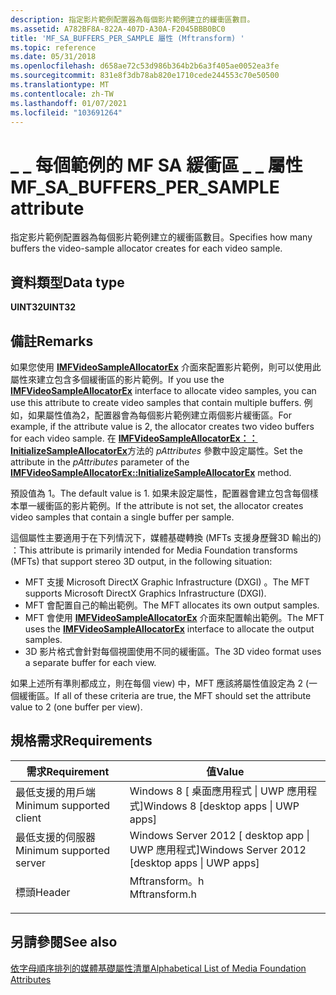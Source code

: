 ```yaml
---
description: 指定影片範例配置器為每個影片範例建立的緩衝區數目。
ms.assetid: A782BF8A-822A-407D-A30A-F2045BBB0BC0
title: 'MF_SA_BUFFERS_PER_SAMPLE 屬性 (Mftransform) '
ms.topic: reference
ms.date: 05/31/2018
ms.openlocfilehash: d658ae72c53d986b364b2b6a3f405ae0052ea3fe
ms.sourcegitcommit: 831e8f3db78ab820e1710cede244553c70e50500
ms.translationtype: MT
ms.contentlocale: zh-TW
ms.lasthandoff: 01/07/2021
ms.locfileid: "103691264"
---
```

# <a name="mf_sa_buffers_per_sample-attribute"></a><span data-ttu-id="23545-103">\_ \_ 每個範例的 MF SA 緩衝區 \_ \_ 屬性</span><span class="sxs-lookup"><span data-stu-id="23545-103">MF\_SA\_BUFFERS\_PER\_SAMPLE attribute</span></span>

<span data-ttu-id="23545-104">指定影片範例配置器為每個影片範例建立的緩衝區數目。</span><span class="sxs-lookup"><span data-stu-id="23545-104">Specifies how many buffers the video-sample allocator creates for each video sample.</span></span>

## <a name="data-type"></a><span data-ttu-id="23545-105">資料類型</span><span class="sxs-lookup"><span data-stu-id="23545-105">Data type</span></span>

<span data-ttu-id="23545-106">**UINT32**</span><span class="sxs-lookup"><span data-stu-id="23545-106">**UINT32**</span></span>

## <a name="remarks"></a><span data-ttu-id="23545-107">備註</span><span class="sxs-lookup"><span data-stu-id="23545-107">Remarks</span></span>

<span data-ttu-id="23545-108">如果您使用 [**IMFVideoSampleAllocatorEx**](/windows/desktop/api/mfidl/nn-mfidl-imfvideosampleallocatorex) 介面來配置影片範例，則可以使用此屬性來建立包含多個緩衝區的影片範例。</span><span class="sxs-lookup"><span data-stu-id="23545-108">If you use the [**IMFVideoSampleAllocatorEx**](/windows/desktop/api/mfidl/nn-mfidl-imfvideosampleallocatorex) interface to allocate video samples, you can use this attribute to create video samples that contain multiple buffers.</span></span> <span data-ttu-id="23545-109">例如，如果屬性值為2，配置器會為每個影片範例建立兩個影片緩衝區。</span><span class="sxs-lookup"><span data-stu-id="23545-109">For example, if the attribute value is 2, the allocator creates two video buffers for each video sample.</span></span> <span data-ttu-id="23545-110">在 [**IMFVideoSampleAllocatorEx：： InitializeSampleAllocatorEx**](/windows/desktop/api/mfidl/nf-mfidl-imfvideosampleallocatorex-initializesampleallocatorex)方法的 *pAttributes* 參數中設定屬性。</span><span class="sxs-lookup"><span data-stu-id="23545-110">Set the attribute in the *pAttributes* parameter of the [**IMFVideoSampleAllocatorEx::InitializeSampleAllocatorEx**](/windows/desktop/api/mfidl/nf-mfidl-imfvideosampleallocatorex-initializesampleallocatorex) method.</span></span>

<span data-ttu-id="23545-111">預設值為 1。</span><span class="sxs-lookup"><span data-stu-id="23545-111">The default value is 1.</span></span> <span data-ttu-id="23545-112">如果未設定屬性，配置器會建立包含每個樣本單一緩衝區的影片範例。</span><span class="sxs-lookup"><span data-stu-id="23545-112">If the attribute is not set, the allocator creates video samples that contain a single buffer per sample.</span></span>

<span data-ttu-id="23545-113">這個屬性主要適用于在下列情況下，媒體基礎轉換 (MFTs 支援身歷聲3D 輸出的) ：</span><span class="sxs-lookup"><span data-stu-id="23545-113">This attribute is primarily intended for Media Foundation transforms (MFTs) that support stereo 3D output, in the following situation:</span></span>

-   <span data-ttu-id="23545-114">MFT 支援 Microsoft DirectX Graphic Infrastructure (DXGI) 。</span><span class="sxs-lookup"><span data-stu-id="23545-114">The MFT supports Microsoft DirectX Graphics Infrastructure (DXGI).</span></span>
-   <span data-ttu-id="23545-115">MFT 會配置自己的輸出範例。</span><span class="sxs-lookup"><span data-stu-id="23545-115">The MFT allocates its own output samples.</span></span>
-   <span data-ttu-id="23545-116">MFT 會使用 [**IMFVideoSampleAllocatorEx**](/windows/desktop/api/mfidl/nn-mfidl-imfvideosampleallocatorex) 介面來配置輸出範例。</span><span class="sxs-lookup"><span data-stu-id="23545-116">The MFT uses the [**IMFVideoSampleAllocatorEx**](/windows/desktop/api/mfidl/nn-mfidl-imfvideosampleallocatorex) interface to allocate the output samples.</span></span>
-   <span data-ttu-id="23545-117">3D 影片格式會針對每個視圖使用不同的緩衝區。</span><span class="sxs-lookup"><span data-stu-id="23545-117">The 3D video format uses a separate buffer for each view.</span></span>

<span data-ttu-id="23545-118">如果上述所有準則都成立，則在每個 view) 中，MFT 應該將屬性值設定為 2 (一個緩衝區。</span><span class="sxs-lookup"><span data-stu-id="23545-118">If all of these criteria are true, the MFT should set the attribute value to 2 (one buffer per view).</span></span>

## <a name="requirements"></a><span data-ttu-id="23545-119">規格需求</span><span class="sxs-lookup"><span data-stu-id="23545-119">Requirements</span></span>



| <span data-ttu-id="23545-120">需求</span><span class="sxs-lookup"><span data-stu-id="23545-120">Requirement</span></span> | <span data-ttu-id="23545-121">值</span><span class="sxs-lookup"><span data-stu-id="23545-121">Value</span></span> |
|-------------------------------------|------------------------------------------------------------------------------------------|
| <span data-ttu-id="23545-122">最低支援的用戶端</span><span class="sxs-lookup"><span data-stu-id="23545-122">Minimum supported client</span></span><br/> | <span data-ttu-id="23545-123">Windows 8 \[ 桌面應用程式 \| UWP 應用程式\]</span><span class="sxs-lookup"><span data-stu-id="23545-123">Windows 8 \[desktop apps \| UWP apps\]</span></span><br/>                                        |
| <span data-ttu-id="23545-124">最低支援的伺服器</span><span class="sxs-lookup"><span data-stu-id="23545-124">Minimum supported server</span></span><br/> | <span data-ttu-id="23545-125">Windows Server 2012 \[ desktop app \| UWP 應用程式\]</span><span class="sxs-lookup"><span data-stu-id="23545-125">Windows Server 2012 \[desktop apps \| UWP apps\]</span></span><br/>                              |
| <span data-ttu-id="23545-126">標頭</span><span class="sxs-lookup"><span data-stu-id="23545-126">Header</span></span><br/>                   | <dl> <span data-ttu-id="23545-127"><dt>Mftransform。h</dt></span><span class="sxs-lookup"><span data-stu-id="23545-127"><dt>Mftransform.h</dt></span></span> </dl> |



## <a name="see-also"></a><span data-ttu-id="23545-128">另請參閱</span><span class="sxs-lookup"><span data-stu-id="23545-128">See also</span></span>

<dl> <dt>

[<span data-ttu-id="23545-129">依字母順序排列的媒體基礎屬性清單</span><span class="sxs-lookup"><span data-stu-id="23545-129">Alphabetical List of Media Foundation Attributes</span></span>](alphabetical-list-of-media-foundation-attributes.md)
</dt> </dl>

 

 




